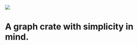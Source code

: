 ![](assets/prepona.svg)

A graph crate with simplicity in mind.
==========================================================